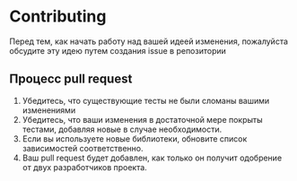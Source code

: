 # Contributing
Перед тем, как начать работу над вашей идеей изменения,
пожалуйста обсудите эту идею путем создания issue в репозитории
## Процесс pull request
1. Убедитесь, что существующие тесты не были сломаны вашими изменениями
2. Убедитесь, что ваши изменения в достаточной мере покрыты тестами, добавляя новые в случае необходимости.
3. Если вы используете новые библиотеки, обновите список зависимостей соответственно.
4. Ваш pull request будет добавлен, как только он получит одобрение от двух разработчиков проекта.